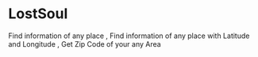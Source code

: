 # LostSoul
Find information of any place ,  Find information of any place with Latitude and Longitude , Get Zip Code of your any Area
